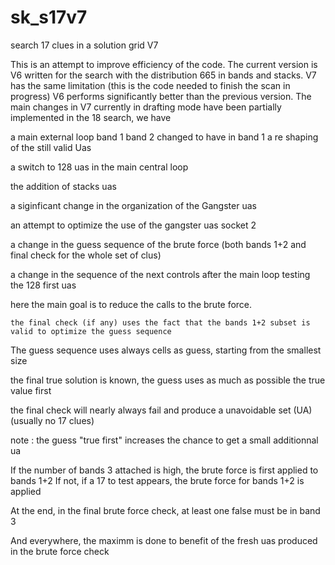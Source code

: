 # sk_s17v7
search 17 clues in a solution grid V7

This is an attempt to improve efficiency of the code.
The current version is V6 written for the search with the distribution 665 in bands and stacks.
V7 has the same limitation (this is the code needed to finish the scan in progress)
V6 performs significantly better than the previous version. 
The main changes in V7 currently in drafting mode have been partially implemented in the 18 search, we have

a main external loop band 1 band 2 changed to have in band 1 a re shaping of the still valid Uas

a switch to 128 uas in the main central loop 

the addition of stacks uas 

a siginficant change in the organization of the Gangster uas

an attempt to optimize the use of the gangster uas socket 2

a change in the guess sequence of the brute force (both bands 1+2 and final check for the whole set of clus)

a change in the sequence of the next controls after the main loop testing the 128 first uas

  here the main goal is to reduce the calls to the brute force.
  
    the final check (if any) uses the fact that the bands 1+2 subset is valid to optimize the guess sequence
  
The guess sequence uses always cells as guess, starting from the smallest size

  the final true solution is known, the guess uses as much as possible the true value first
  
  the final check will nearly always fail and produce a unavoidable set (UA) (usually no 17 clues)
  
  note : the guess "true first" increases the chance to get a small additionnal ua
  
  If the number of bands 3 attached is high, the brute force is first applied to bands 1+2
  If not, if a 17 to test appears, the brute force for bands 1+2 is applied
  
  At the end, in the final brute force check, at least one false must be in band 3
  
And everywhere, the maximm is done to benefit of the fresh uas produced in the brute force check
